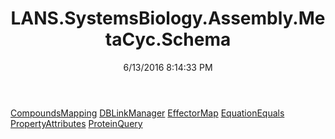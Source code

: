 ﻿---
title: LANS.SystemsBiology.Assembly.MetaCyc.Schema
date: 6/13/2016 8:14:33 PM
---

[CompoundsMapping](T-LANS.SystemsBiology.Assembly.MetaCyc.Schema.CompoundsMapping.html)
[DBLinkManager](T-LANS.SystemsBiology.Assembly.MetaCyc.Schema.DBLinkManager.html)
[EffectorMap](T-LANS.SystemsBiology.Assembly.MetaCyc.Schema.EffectorMap.html)
[EquationEquals](T-LANS.SystemsBiology.Assembly.MetaCyc.Schema.EquationEquals.html)
[PropertyAttributes](T-LANS.SystemsBiology.Assembly.MetaCyc.Schema.PropertyAttributes.html)
[ProteinQuery](T-LANS.SystemsBiology.Assembly.MetaCyc.Schema.ProteinQuery.html)
